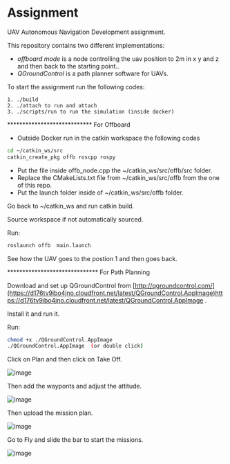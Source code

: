 # Assignment

UAV Autonomous Navigation Development assignment.

This repository contains two different implementations:

  * *offboard mode* is a node controlling the uav position to 2m in x y and z and then back to the starting point..
  * *QGroundControl* is a path planner software for UAVs.


To start the assignment run the following codes:

    1. ./build
    2. ./attach to run and attach
    3. ./scripts/run to run the simulation (inside docker)


**************************** For Offboard

* Outside Docker run in the catkin workspace the following codes
```bash
cd ~/catkin_ws/src
catkin_create_pkg offb roscpp rospy
```

* Put the  file inside offb_node.cpp the ~/catkin_ws/src/offb/src folder.
* Replace the CMakeLists.txt file from ~/catkin_ws/src/offb from the one of this repo.
* Put the launch folder inside of ~/catkin_ws/src/offb folder.

Go back to ~/catkin_ws and run catkin build.

Source workspace if not automatically sourced.

Run:  
```bash
roslaunch offb  main.launch 
```
See how the UAV goes to the postion 1 and then goes back.


****************************** For Path Planning

Download and set up QGroundControl from [http://qgroundcontrol.com/](https://d176tv9ibo4jno.cloudfront.net/latest/QGroundControl.AppImage)https://d176tv9ibo4jno.cloudfront.net/latest/QGroundControl.AppImage .

Install it and run it. 

Run:  
```bash
chmod +x ./QGroundControl.AppImage
./QGroundControl.AppImage  (or double click)
```
Click on Plan and then click on Take Off.

![image](https://github.com/victor045/assignment/assets/43472498/8df05143-7534-49b2-87f4-b77a1307508a)


Then add the wayponts and adjust the attitude.

![image](https://github.com/victor045/assignment/assets/43472498/0d932a46-4534-42a4-a5d7-3d727157087d)

Then upload the mission plan.


![image](https://github.com/victor045/assignment/assets/43472498/c9240346-9c2d-451d-b1a8-4a1da1a2312c)

Go to Fly and slide the bar to start the missions.

![image](https://github.com/victor045/assignment/assets/43472498/e7ac2b6f-220f-46bb-ac5c-1cd0a9c9aac2)



